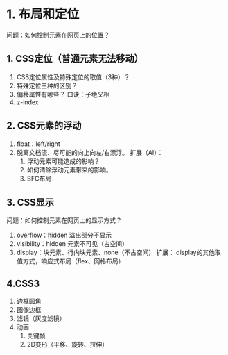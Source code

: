 # 1. 布局和定位
问题：如何控制元素在网页上的位置？
## 1. CSS定位（普通元素无法移动）
1. CSS定位属性及特殊定位的取值（3种）？
2. 特殊定位三种的区别？
3. 偏移属性有哪些？
口诀：子绝父相
4. z-index
## 2. CSS元素的浮动
1. float：left/right
2. 脱离文档流、尽可能的向上向左/右漂浮。
扩展（AI）：
	1. 浮动元素可能造成的影响？
	2. 如何清除浮动元素带来的影响。
	3. BFC布局
	
## 3. CSS显示
问题：如何控制元素在网页上的显示方式？
1. overflow：hidden 溢出部分不显示
2. visibility：hidden 元素不可见（占空间）
3. display：块元素、行内块元素、none（不占空间）
扩展：
	display的其他取值方式，响应式布局（flex、网格布局）
	
	
## 4.CSS3
1. 边框圆角
2. 图像边框
3. 滤镜（灰度滤镜）
4. 动画
	1. 关键帧
	2. 2D变形（平移、旋转、拉伸）
